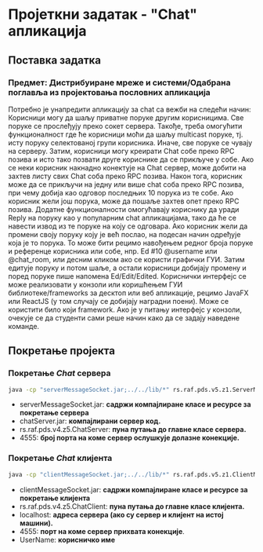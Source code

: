 # Пројеткни задатак - "Chat" апликација

## Поставка задатка
### Предмет: Дистрибуиране мреже и системи/Одабрана поглавља из пројектовања пословних апликација
Потребно је унапредити апликацију за chat са вежби на следећи начин:
Корисници могу да шаљу приватне поруке другим корисницима. Све поруке се прослеђују преко
сокет сервера. Такође, треба омогућити функционалност где ће корисници моћи да шаљу multicast
поруке, тј. исту поруку селектованој групи корисника. Иначе, све поруке се чувају на серверу.
Затим, корисници могу креирати Chat собе преко RPC позива и исто тако позвати друге кориснике
да се прикључе у собе. Ако се неки корисник накнадно конектује на Chat сервер, може добити на
захтев листу свих Chat соба преко RPC позива. Након тога, корисник може да се прикључи на једну
или више chat соба преко RPC позива, при чему добија као одговор последњих 10 порука из те
собе.
Ако корисник жели још порука, може да пошаље захтев опет преко RPC позива. Додатне
функционалности омогућавају кориснику да уради Reply на поруку као у популарним chat
апликацијама, тако да ће се навести извод из те поруке на коју се одговара. Ако корисник жели да
промени своју поруку коју је већ послао, на подесан начин одређује која је то порука. То може бити
рецимо навођењем редног броја поруке и референце корисника или собе, нпр. Ed #10 @username
или @chat_room, или десним кликом ако се користи графички ГУИ. Затим едитује поруку и потом
шаље, а остали корисници добијају промену и поред поруке пише напомена Ed/Edit/Edited.
Кориснички интерфејс се може реализовати у конзоли или коришћењем ГУИ
библиотеке/frameworks за десктоп или веб апликације, рецимо JavaFX или ReactJS (у том случају
се добијају наградни поени). Може се користити било који framework.
Ако је у питању интерфејс у конзоли, очекује се да студенти сами реше начин како да се задају
наведене команде.

## Покретање пројекта

### Покретање _Chat_ сервера

   ```bash
  java -cp "serverMessageSocket.jar;../../lib/*" rs.raf.pds.v5.z1.ServerMessageSocket 4555
  ```
* serverMessageSocket.jar: **садржи компајлиране класе и ресурсе за покретање сервера**
* chatServer.jar: **компајлирани сервер код.**
* rs.raf.pds.v4.z5.ChatServer: **пуна путања до главне класе сервера.**
* 4555: **број порта на коме сервер ослушкује долазне конекције.**

### Покретање _Chat_ клијента

   ```bash
java -cp "clientMessageSocket.jar;../../lib/*" rs.raf.pds.v5.z1.ClientMessageSocket localhost 4555 UserName
  ```
* clientMessageSocket.jar: **садржи компајлиране класе и ресурсе за покретање клијента**
* rs.raf.pds.v4.z5.ChatClient: **пуна путања до главне класе клијента.**
* localhost: **адреса сервера (ако су сервер и клијент на истој машини).**
* 4555: **порт на коме сервер прихвата конекције**.
* UserName: **корисничко име** 
  
